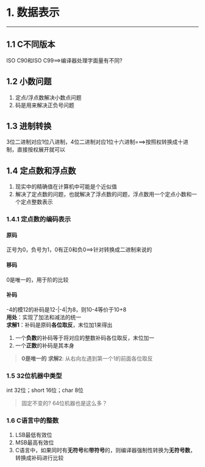 # 1.  数据表示
------
## 1.1 C不同版本
ISO C90和ISO C99==>编译器处理字面量有不同?      

## 1.2 小数问题
1. 定点/浮点数解决小数点问题      
2. 码是用来解决正负号问题

## 1.3 进制转换   
3位二进制对应1位八进制，4位二进制对应1位十六进制===>按照权转换成十进制，直接按权展开就可以       

## 1.4 定点数和浮点数
1. 现实中的精确值在计算机中可能是个近似值
2. 解决了定点数的问题，也就解决了浮点数的问题，浮点数用一个定点小数和一个定点整数表示

### 1.4.1 定点数的编码表示  
#### 原码
正号为0，负号为1，0有正0和负0==>针对转换成二进制来说的

#### 移码 
0是唯一的，用于阶的比较

#### 补码
-4的模12的补码是12-|-4|为8，则10-4等价于10+8      
**用处**：实现了加法和减法的统一      
**求解1**：补码是原码**各位取反**，末位加1来得出   
1. 一个**负数**的补码等于将对应的整数补码各位取反，末位加一
2. 一个**正数**的补码是其本身
> **0是唯一的**
**求解2**: 从右向左遇到第一个1的前面各位取反


### 1.5 32位机器中类型
int 32位；short 16位；char 8位          
> 固定不变的? 64位机器也是这么多？


### 1.6 C语言中的整数
1. LSB最低有效位
2. MSB最高有效位
3. C语言中，如果同时有**无符号**和**带符号**的，则编译器强制性转换为**无符号数**，转换成补码进行比较        
